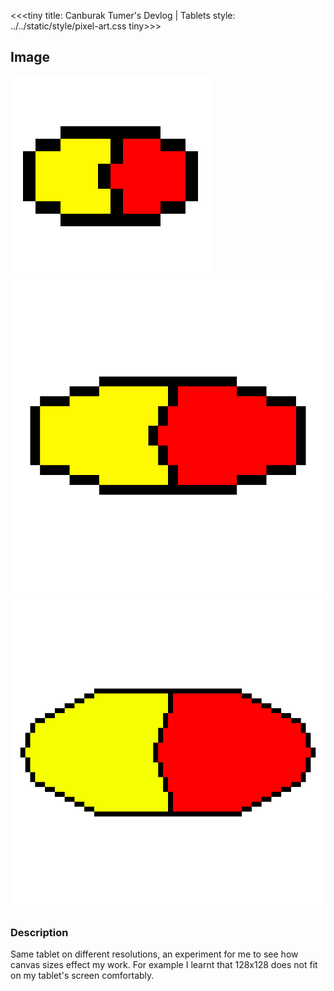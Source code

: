 <<<tiny
title: Canburak Tumer's Devlog | Tablets
style: ../../static/style/pixel-art.css
tiny>>>

## Image
![](../../static/pixel-art/Tablet-XS.gif)
![](../../static/pixel-art/Tablet-S.gif)
![](../../static/pixel-art/Tablet-M.gif)

### Description
Same tablet on different resolutions, an experiment for me to see how canvas sizes effect my work. For example I learnt that 128x128 does not fit on my tablet's screen comfortably.